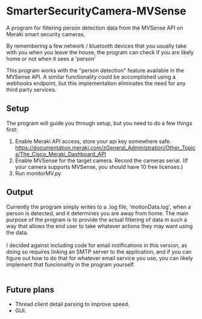 # SmarterSecurityCamera-MVSense
A program for filtering person detection data from the MVSense API on Meraki smart security cameras. 

By remembering a few network / bluetooth devices that you usually take with you when you leave the house, the program can check if you are likely home or not when it sees a 'person'

This program works with the "person detection" feature available in the MVSense API. A similar functionality could be accomplished using a webhooks endpoint, but this implementation eliminates the need for any third party services. 

## Setup
The program will guide you through setup, but you need to do a few things first:
1. Enable Meraki API access, store your api key somewhere safe.  https://documentation.meraki.com/zGeneral_Administration/Other_Topics/The_Cisco_Meraki_Dashboard_API
2. Enable MVSense for the target camera. Record the cameras serial. (If your camera supports MVSense, you should have 10 free licenses.)
3. Run monitorMV.py

## Output
Currently the program simply writes to a .log file, 'motionData.log', when a person is detected, and it determines you are away from home. The main purpose of the program is to provide the actual filtering of data in such a way that allows the end user to take whatever actions they may want using the data. <br><br>
I decided against including code for email notifications in this version, as doing so requires linking an SMTP server to the application, and if you can figure out how to do that for whatever email service you use, you can likely implement that funcionality in the program yourself. <br><br>


## Future plans
* Thread client detail parsing to improve speed. 
* GUI. 
